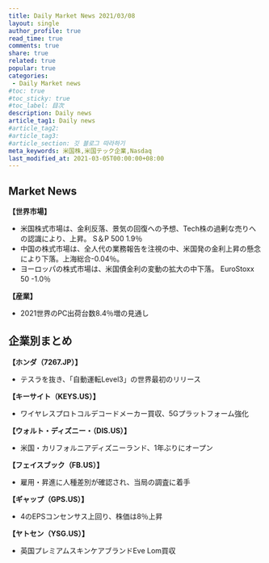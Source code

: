 ```yaml
---
title: Daily Market News 2021/03/08
layout: single
author_profile: true
read_time: true
comments: true
share: true
related: true
popular: true
categories:
 - Daily Market news
#toc: true
#toc_sticky: true
#toc_label: 目次
description: Daily news
article_tag1: Daily news
#article_tag2:
#article_tag3:
#article_section: 깃 블로그 따라하기
meta_keywords: 米国株,米国テック企業,Nasdaq
last_modified_at: 2021-03-05T00:00:00+08:00
---
```


## Market News

 **【世界市場】**　<br>
 - 米国株式市場は、金利反落、景気の回復への予想、Tech株の過剰な売りへの認識により、上昇。 S＆P 500 1.9％
 - 中国の株式市場は、全人代の業務報告を注視の中、米国発の金利上昇の懸念により下落。上海総合-0.04％。
 - ヨーロッパの株式市場は、米国債金利の変動の拡大の中下落。 EuroStoxx 50 -1.0％

 **【産業】**　<br>
 - 2021世界のPC出荷台数8.4％増の見通し

## 企業別まとめ

**【ホンダ（7267.JP）】**　<br>
- テスラを抜き、「自動運転Level3」の世界最初のリリース

**【キーサイト（KEYS.US）】**　<br>
- ワイヤレスプロトコルデコードメーカー買収、5Gプラットフォーム強化

**【ウォルト・ディズニー・（DIS.US）】** <br>
- 米国・カリフォルニアディズニーランド、1年ぶりにオープン

**【フェイスブック（FB.US）】**
- 雇用・昇進に人種差別が確認され、当局の調査に着手

**【ギャップ（GPS.US）】**
- 4のEPSコンセンサス上回り、株価は8％上昇

**【ヤトセン（YSG.US）】**
- 英国プレミアムスキンケアブランドEve Lom買収
